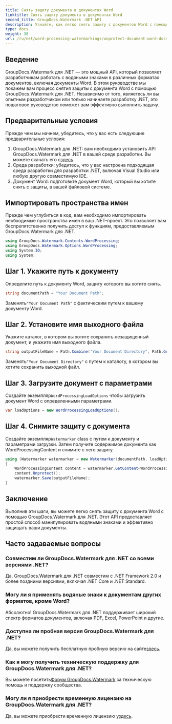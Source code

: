 ```yaml
---
title: Снять защиту документа в документах Word
linktitle: Снять защиту документа в документах Word
second_title: GroupDocs.Watermark .NET API
description: Узнайте, как легко снять защиту с документов Word с помощью GroupDocs.Watermark для .NET. Следуйте нашему пошаговому руководству.
type: docs
weight: 38
url: /ru/net/word-processing-watermarkings/unprotect-document-word-docs/
---
```

## Введение
GroupDocs.Watermark для .NET — это мощный API, который позволяет разработчикам работать с водяными знаками в различных форматах документов, включая документы Word. В этом руководстве мы покажем вам процесс снятия защиты с документа Word с помощью GroupDocs.Watermark для .NET. Независимо от того, являетесь ли вы опытным разработчиком или только начинаете разработку .NET, это пошаговое руководство поможет вам эффективно выполнить задачу.
## Предварительные условия
Прежде чем мы начнем, убедитесь, что у вас есть следующие предварительные условия:
1.  GroupDocs.Watermark для .NET: вам необходимо установить API GroupDocs.Watermark для .NET в вашей среде разработки. Вы можете скачать его с[здесь](https://releases.groupdocs.com/Watermark/net/).
2. Среда разработки: убедитесь, что у вас настроена подходящая среда разработки для разработки .NET, включая Visual Studio или любую другую совместимую IDE.
3. Документ Word: подготовьте документ Word, который вы хотите снять с защиты, в вашей файловой системе.

## Импортировать пространства имен
Прежде чем углубиться в код, вам необходимо импортировать необходимые пространства имен в ваш .NET-проект. Это позволяет вам беспрепятственно получить доступ к функциям, предоставляемым GroupDocs.Watermark для .NET.
```csharp
using GroupDocs.Watermark.Contents.WordProcessing;
using GroupDocs.Watermark.Options.WordProcessing;
using System.IO;
using System;
```
## Шаг 1. Укажите путь к документу
Определите путь к документу Word, защиту которого вы хотите снять.
```csharp
string documentPath = "Your Document Path";
```
 Заменять`"Your Document Path"` с фактическим путем к вашему документу Word.
## Шаг 2. Установите имя выходного файла
Укажите каталог, в котором вы хотите сохранить незащищенный документ, и укажите имя выходного файла.
```csharp
string outputFileName = Path.Combine("Your Document Directory", Path.GetFileName(documentPath));
```
 Заменять`"Your Document Directory"` с путем к каталогу, в котором вы хотите сохранить выходной файл.
## Шаг 3. Загрузите документ с параметрами
 Создайте экземпляр`WordProcessingLoadOptions` чтобы загрузить документ Word с определенными параметрами.
```csharp
var loadOptions = new WordProcessingLoadOptions();
```
## Шаг 4. Снимите защиту с документа
 Создайте экземпляр`Watermarker` class с путем к документу и параметрами загрузки. Затем получите содержимое документа как WordProcessingContent и снимите с него защиту.
```csharp
using (Watermarker watermarker = new Watermarker(documentPath, loadOptions))
{
    WordProcessingContent content = watermarker.GetContent<WordProcessingContent>();
    content.Unprotect();
    watermarker.Save(outputFileName);
}
```

## Заключение
Выполнив эти шаги, вы можете легко снять защиту с документа Word с помощью GroupDocs.Watermark для .NET. Этот API предоставляет простой способ манипулировать водяными знаками и эффективно защищать ваши документы.
## Часто задаваемые вопросы
### Совместим ли GroupDocs.Watermark для .NET со всеми версиями .NET?
Да, GroupDocs.Watermark для .NET совместим с .NET Framework 2.0 и более поздними версиями, включая .NET Core и .NET Standard.
### Могу ли я применять водяные знаки к документам других форматов, кроме Word?
Абсолютно! GroupDocs.Watermark для .NET поддерживает широкий спектр форматов документов, включая PDF, Excel, PowerPoint и другие.
### Доступна ли пробная версия GroupDocs.Watermark для .NET?
 Да, вы можете получить бесплатную пробную версию на сайте[здесь](https://releases.groupdocs.com/).
### Как я могу получить техническую поддержку для GroupDocs.Watermark для .NET?
 Вы можете посетить[Форум GroupDocs.Watermark](https://forum.groupdocs.com/c/watermark/19) за техническую помощь и поддержку сообщества.
### Могу ли я приобрести временную лицензию на GroupDocs.Watermark для .NET?
 Да, вы можете приобрести временную лицензию у[здесь](https://purchase.groupdocs.com/temporary-license/).